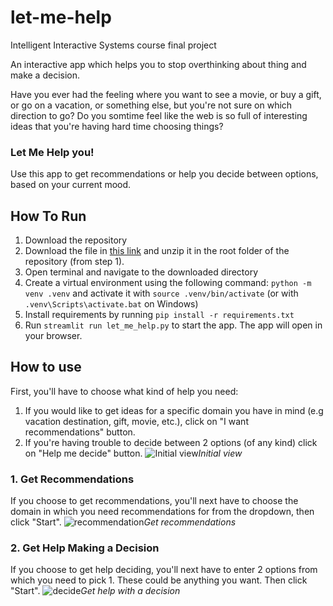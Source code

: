 # let-me-help
Intelligent Interactive Systems course final project

An interactive app which helps you to stop overthinking about thing and make a decision.

Have you ever had the feeling where you want to see a movie, or buy a gift, or go on a vacation, or something else, but you're not sure on which direction to go? Do you somtime feel like the web is so full of interesting ideas that you're having hard time choosing things?
### Let Me Help you!
Use this app to get recommendations or help you decide between options, based on your current mood. 

## How To Run
1. Download the repository
1. Download the file in [this link](https://drive.google.com/file/d/1ssIMDYn_c6oU7bfneE-YYSszLNVxBTOC/view?usp=sharing) and unzip it in the root folder of the repository (from step 1).
1. Open terminal and navigate to the downloaded directory
1. Create a virtual environment using the following command: `python -m venv .venv` and activate it with `source .venv/bin/activate` 
(or with `.venv\Scripts\activate.bat` on Windows)
1. Install requirements by running `pip install -r requirements.txt`
1. Run `streamlit run let_me_help.py` to start the app. The app will open in your browser.

## How to use
First, you'll have to choose what kind of help you need:
1. If you would like to get ideas for a specific domain you have in mind (e.g vacation destination, gift, movie, etc.), click on "I want recommendations" button. 
2. If you're having trouble to decide between 2 options (of any kind) click on "Help me decide" button.
![Initial view](https://user-images.githubusercontent.com/48162535/214577905-2156fb85-d63e-4cd8-bd63-03872208c19c.png)*Initial view*


### 1. Get Recommendations
If you choose to get recommendations, you'll next have to choose the domain in which you need recommendations for from the dropdown, then click "Start".
![recommendation](https://user-images.githubusercontent.com/48162535/214580772-26272e54-9c53-49c3-8e22-83c8f15a7c39.png)*Get recommendations*

### 2. Get Help Making a Decision
If you choose to get help deciding, you'll next have to enter 2 options from which you need to pick 1. These could be anything you want. Then click "Start".
![decide](https://user-images.githubusercontent.com/48162535/214582153-9c4842a4-df91-4485-a3a0-72ef28d4e87f.png)*Get help with a decision*
